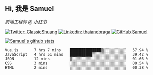 <h2> Hi, 我是 Samuel </h2>
<p><em>前端工程师 @ <a href="https://job.xiaohongshu.com/">小红书</a></em></p>

[![Twitter: ClassicShuang](https://img.shields.io/twitter/follow/ClassicShuang?style=social)](https://twitter.com/ClassicShuang)
[![Linkedin: thaianebraga](https://img.shields.io/badge/-thaianebraga-blue?style=flat-square&logo=Linkedin&logoColor=white&link=https://www.linkedin.com/in/thaianebraga/)](https://www.linkedin.com/in/thaianebraga/)
[![GitHub Samuel](https://img.shields.io/github/followers/classicemi?label=follow&style=social)](https://github.com/classicemi)

[![Samuel's github stats](https://github-readme-stats.vercel.app/api?username=classicemi&count_private=true&show_icons=true)](https://github.com/classicemi)

<!--START_SECTION:waka-->
```text
Vue.js       7 hrs 7 mins    ██████████████▒░░░░░░░░░░   57.94 % 
JavaScript   4 hrs 51 mins   ██████████░░░░░░░░░░░░░░░   39.42 % 
JSON         12 mins         ▒░░░░░░░░░░░░░░░░░░░░░░░░   01.66 % 
CSS          3 mins          ░░░░░░░░░░░░░░░░░░░░░░░░░   00.54 % 
HTML         2 mins          ░░░░░░░░░░░░░░░░░░░░░░░░░   00.38 % 
```
<!--END_SECTION:waka-->

<!--
**classicemi/classicemi** is a ✨ _special_ ✨ repository because its `README.md` (this file) appears on your GitHub profile.

Here are some ideas to get you started:

- 🔭 I’m currently working on ...
- 🌱 I’m currently learning ...
- 👯 I’m looking to collaborate on ...
- 🤔 I’m looking for help with ...
- 💬 Ask me about ...
- 📫 How to reach me: ...
- 😄 Pronouns: ...
- ⚡ Fun fact: ...
-->
